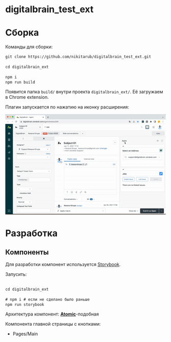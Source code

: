 # digitalbrain_test_ext


# Сборка

Команды для сборки:
```
git clone https://github.com/nikitarub/digitalbrain_test_ext.git

cd digitalbrain_ext

npm i
npm run build
```

Появится папка `build/` внутри проекта `digitalbrain_ext/`. Её загружаем в Chrome extension.

Плагин запускается по нажатию на иконку расширения:

![Пример запуска](example.gif)


# Разработка

## Компоненты
Для разработки компонент используется [Storybook](https://storybook.js.org/).

Запусить:
```

cd digitalbrain_ext

# npm i # если не сделано было раньше
npm run storybook
```

Архитектура компонент: **[Atomic](https://bradfrost.com/blog/post/atomic-web-design/)**-подобная

Компонента главной страницы с кнопками:
* Pages/Main

